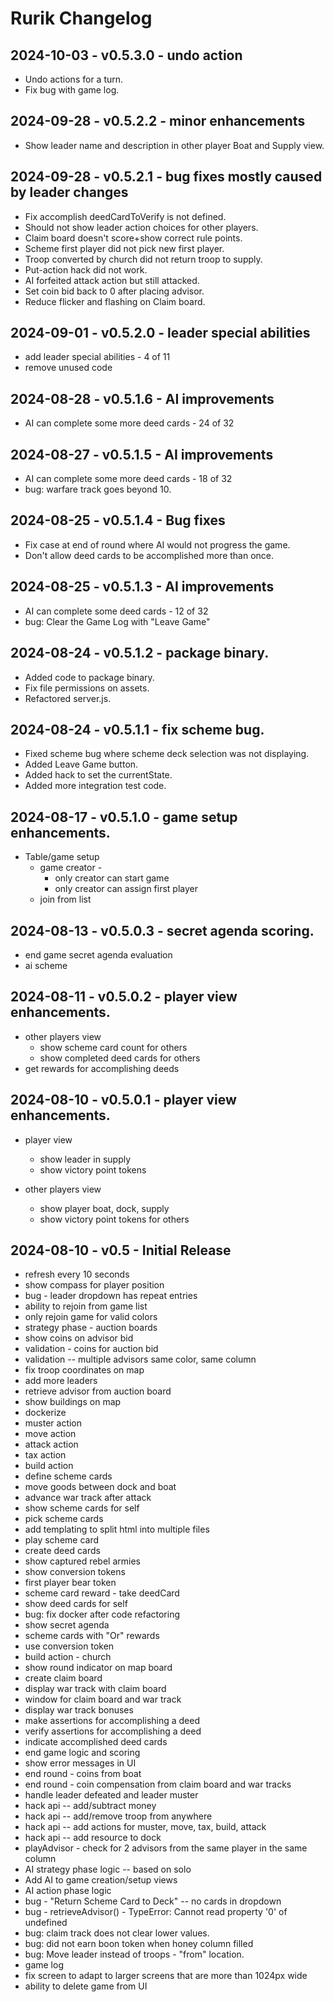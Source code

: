 # Rurik Changelog

## 2024-10-03 - v0.5.3.0 - undo action
* Undo actions for a turn.
* Fix bug with game log.


## 2024-09-28 - v0.5.2.2 - minor enhancements
* Show leader name and description in other player Boat and Supply view.

## 2024-09-28 - v0.5.2.1 - bug fixes mostly caused by leader changes
* Fix accomplish deedCardToVerify is not defined.
* Should not show leader action choices for other players.
* Claim board doesn't score+show correct rule points.
* Scheme first player did not pick new first player.
* Troop converted by church did not return troop to supply.
* Put-action hack did not work.
* AI forfeited attack action but still attacked.
* Set coin bid back to 0 after placing advisor.
* Reduce flicker and flashing on Claim board.

## 2024-09-01 - v0.5.2.0 - leader special abilities
* add leader special abilities - 4 of 11
* remove unused code

## 2024-08-28 - v0.5.1.6 - AI improvements
* AI can complete some more deed cards - 24 of 32

## 2024-08-27 - v0.5.1.5 - AI improvements
* AI can complete some more deed cards - 18 of 32
* bug: warfare track goes beyond 10.

## 2024-08-25 - v0.5.1.4 - Bug fixes
* Fix case at end of round where AI would not progress the game.
* Don't allow deed cards to be accomplished more than once.

## 2024-08-25 - v0.5.1.3 - AI improvements
* AI can complete some deed cards - 12 of 32
* bug: Clear the Game Log with "Leave Game"

## 2024-08-24 - v0.5.1.2 - package binary.
* Added code to package binary.
* Fix file permissions on assets.
* Refactored server.js.

## 2024-08-24 - v0.5.1.1 - fix scheme bug.
* Fixed scheme bug where scheme deck selection was not displaying.
* Added Leave Game button.
* Added hack to set the currentState.
* Added more integration test code.

## 2024-08-17 - v0.5.1.0 - game setup enhancements.
* Table/game setup
  * game creator - 
    * only creator can start game
    * only creator can assign first player
  * join from list

## 2024-08-13 - v0.5.0.3 - secret agenda scoring.
* end game secret agenda evaluation
* ai scheme

## 2024-08-11 - v0.5.0.2 - player view enhancements.
* other players view
  * show scheme card count for others
  * show completed deed cards for others
* get rewards for accomplishing deeds

## 2024-08-10 - v0.5.0.1 - player view enhancements.
* player view
  * show leader in supply  
  * show victory point tokens

* other players view
  * show player boat, dock, supply
  * show victory point tokens for others

## 2024-08-10 - v0.5 - Initial Release
* refresh every 10 seconds
* show compass for player position
* bug - leader dropdown has repeat entries
* ability to rejoin from game list
* only rejoin game for valid colors
* strategy phase - auction boards
* show coins on advisor bid
* validation - coins for auction bid
* validation -- multiple advisors same color, same column
* fix troop coordinates on map
* add more leaders
* retrieve advisor from auction board
* show buildings on map
* dockerize
* muster action
* move action
* attack action
* tax action
* build action
* define scheme cards
* move goods between dock and boat
* advance war track after attack
* show scheme cards for self
* pick scheme cards
* add templating to split html into multiple files
* play scheme card
* create deed cards
* show captured rebel armies
* show conversion tokens
* first player bear token
* scheme card reward - take deedCard
* show deed cards for self
* bug: fix docker after code refactoring
* show secret agenda
* scheme cards with "Or" rewards
* use conversion token
* build action - church
* show round indicator on map board
* create claim board
* display war track with claim board
* window for claim board and war track
* display war track bonuses
* make assertions for accomplishing a deed
* verify assertions for accomplishing a deed
* indicate accomplished deed cards
* end game logic and scoring
* show error messages in UI
* end round - coins from boat
* end round - coin compensation from claim board and war tracks
* handle leader defeated and leader muster
* hack api -- add/subtract money
* hack api -- add/remove troop from anywhere
* hack api -- add actions for muster, move, tax, build, attack
* hack api -- add resource to dock
* playAdvisor - check for 2 advisors from the same player in the same column
* AI strategy phase logic -- based on solo
* Add AI to game creation/setup views
* AI action phase logic
* bug - "Return Scheme Card to Deck" -- no cards in dropdown
* bug - retrieveAdvisor() - TypeError: Cannot read property '0' of undefined
* bug: claim track does not clear lower values.
* bug: did not earn boon token when honey column filled
* bug: Move leader instead of troops - "from" location.
* game log
* fix screen to adapt to larger screens that are more than 1024px wide
* ability to delete game from UI
